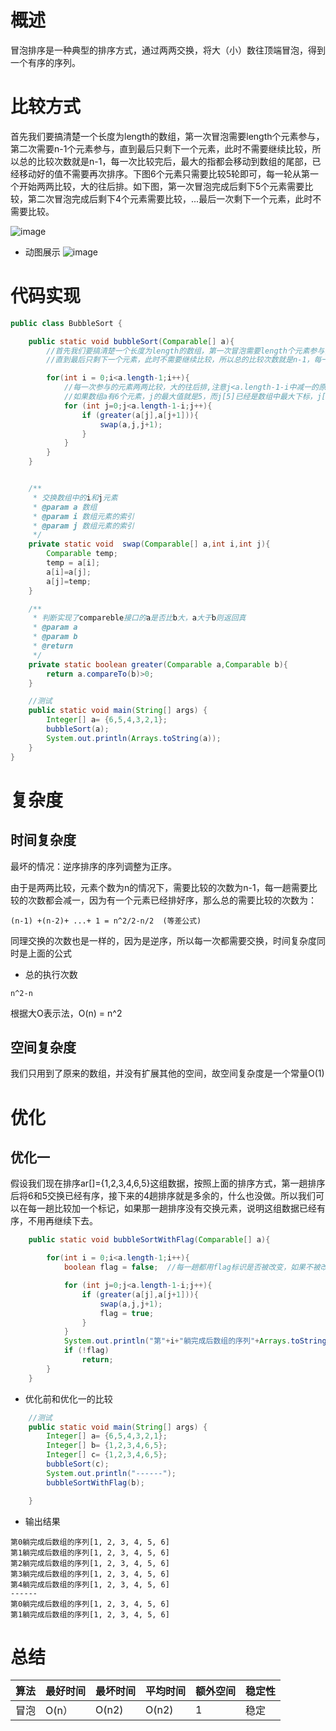 # 概述
冒泡排序是一种典型的排序方式，通过两两交换，将大（小）数往顶端冒泡，得到一个有序的序列。
# 比较方式

首先我们要搞清楚一个长度为length的数组，第一次冒泡需要length个元素参与，第二次需要n-1个元素参与，直到最后只剩下一个元素，此时不需要继续比较，所以总的比较次数就是n-1，每一次比较完后，最大的指都会移动到数组的尾部，已经移动好的值不需要再次排序。下图6个元素只需要比较5轮即可，每一轮从第一个开始两两比较，大的往后排。如下图，第一次冒泡完成后剩下5个元素需要比较，第二次冒泡完成后剩下4个元素需要比较，...最后一次剩下一个元素，此时不需要比较。


![image](https://s1.ax1x.com/2020/03/29/GVkUEQ.png)

- 动图展示
![image](https://s1.ax1x.com/2020/03/29/GVFr0e.gif)

# 代码实现
```java
public class BubbleSort {

    public static void bubbleSort(Comparable[] a){
        //首先我们要搞清楚一个长度为length的数组，第一次冒泡需要length个元素参与，第二次需要n-1个元素参与，
        //直到最后只剩下一个元素，此时不需要继续比较，所以总的比较次数就是n-1，每一次比较完后，最大的指都会移动到数组的尾部，已经移动好的值不需要再次排序

        for(int i = 0;i<a.length-1;i++){
            //每一次参与的元素两两比较，大的往后排,注意j<a.length-1-i中减一的原因是j会和j+1比较，
            //如果数组a有6个元素，j的最大值就是5，而j[5]已经是数组中最大下标，j[6]是不存在的，在不减一的情况，会发生数组下标越界，
            for (int j=0;j<a.length-1-i;j++){
                if (greater(a[j],a[j+1])){
                    swap(a,j,j+1);
                }
            }
        }
    }


    /**
     * 交换数组中的i和j元素
     * @param a 数组
     * @param i 数组元素的索引
     * @param j 数组元素的索引
     */
    private static void  swap(Comparable[] a,int i,int j){
        Comparable temp;
        temp = a[i];
        a[i]=a[j];
        a[j]=temp;
    }

    /**
     * 判断实现了compareble接口的a是否比b大，a大于b则返回真
     * @param a
     * @param b
     * @return
     */
    private static boolean greater(Comparable a,Comparable b){
        return a.compareTo(b)>0;
    }

    //测试
    public static void main(String[] args) {
        Integer[] a= {6,5,4,3,2,1};
        bubbleSort(a);
        System.out.println(Arrays.toString(a));
    }
}
```
# 复杂度
## 时间复杂度
最坏的情况：逆序排序的序列调整为正序。

由于是两两比较，元素个数为n的情况下，需要比较的次数为n-1，每一趟需要比较的次数都会减一，因为有一个元素已经排好序，那么总的需要比较的次数为：
```
(n-1) +(n-2)+ ...+ 1 = n^2/2-n/2  (等差公式)
```
同理交换的次数也是一样的，因为是逆序，所以每一次都需要交换，时间复杂度同时是上面的公式

- 总的执行次数
```
n^2-n
```

根据大O表示法，O(n) = n^2

## 空间复杂度
我们只用到了原来的数组，并没有扩展其他的空间，故空间复杂度是一个常量O(1)


# 优化
## 优化一
假设我们现在排序ar[]={1,2,3,4,6,5}这组数据，按照上面的排序方式，第一趟排序后将6和5交换已经有序，接下来的4趟排序就是多余的，什么也没做。所以我们可以在每一趟比较加一个标记，如果那一趟排序没有交换元素，说明这组数据已经有序，不用再继续下去。

```java
    public static void bubbleSortWithFlag(Comparable[] a){

        for(int i = 0;i<a.length-1;i++){
            boolean flag = false;  //每一趟都用flag标识是否被改变，如果不被改变则说明已经排好序

            for (int j=0;j<a.length-1-i;j++){
                if (greater(a[j],a[j+1])){
                    swap(a,j,j+1);
                    flag = true;
                }
            }
            System.out.println("第"+i+"躺完成后数组的序列"+Arrays.toString(a));
            if (!flag)
                return;
        }
    }
```

- 优化前和优化一的比较
```java
    //测试
    public static void main(String[] args) {
        Integer[] a= {6,5,4,3,2,1};
        Integer[] b= {1,2,3,4,6,5};
        Integer[] c= {1,2,3,4,6,5};
        bubbleSort(c);
        System.out.println("------");
        bubbleSortWithFlag(b);

    }
```
- 输出结果
```
第0躺完成后数组的序列[1, 2, 3, 4, 5, 6]
第1躺完成后数组的序列[1, 2, 3, 4, 5, 6]
第2躺完成后数组的序列[1, 2, 3, 4, 5, 6]
第3躺完成后数组的序列[1, 2, 3, 4, 5, 6]
第4躺完成后数组的序列[1, 2, 3, 4, 5, 6]
------
第0躺完成后数组的序列[1, 2, 3, 4, 5, 6]
第1躺完成后数组的序列[1, 2, 3, 4, 5, 6]
```


# 总结

算法 | 最好时间 | 最坏时间 | 平均时间 |  额外空间 |稳定性
---|---|---|---|---|---
冒泡|	O(n）|	O(n2)|	O(n2)|	1|	稳定